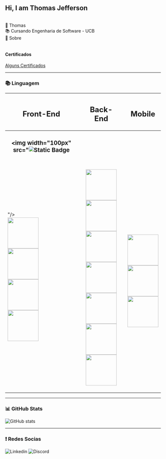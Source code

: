<!-- Cabeçalhos -->

## Hi, I am Thomas Jefferson 
<br>
💢 Thomas <br>
📚 Cursando Engenharia de Software - UCB <br>
📃 Sobre <br>
<br>

#### Certificados 
[Alguns Certificados](https://resystcode.com.br/)

------

### 📚 Linguagem

<div align="center">

  | <h2>Front-End</h2> | | <h2>Back-End</h2> | | <h2>Mobile</h2> |
  | - | - | - | - | - |
  | <h3 align="center"> <img width="100px" src="![Static Badge](https://img.shields.io/badge/html-ec6231?style=for-the-badge&logo=html5&logoColor=ec6231&labelColor=white)
"/> </br> <img width="100px" src =""/> </br> <img width="100px" src=""/> </br> <img width="100px" src=""/> </br> <img width="100px" src=""/> </br> </h3> |  | <h3 align="center">  <img width="100px" src =""/> </br> <img width="100vw" src=""/> </br> <img width="100px" src=""/> </br> <img width="100px" src=""/> </br> <img width="100px" src=""/> </br> <img width="100px" src=""/> </br> <img width="100px" src=""/> </br> </h3> |  | <h3 align="center"> </br> <img width="100px" src =""/> </br> <img width="100px" src =""/> </br> <img width="100px" src=""/> </br> </h3> |
  </a>
  
</div>        

-------

### 📊 GitHub Stats

![GitHub stats](https://github-readme-stats.vercel.app/api?username=ThomasReisDev&hide_title=true&border_color=0e76a8&theme=transparent&show_icons=true)



-------

### ❗ Redes Socias 

![Linkedin](https://img.shields.io/badge/Linkedin-0e76a8?style=for-the-badge&logo=linkedin&logoColor=0e76a8&labelColor=white)
![Discord](https://img.shields.io/badge/discord-5865F2?style=for-the-badge&logo=discord&logoColor=5865F2&labelColor=white)










